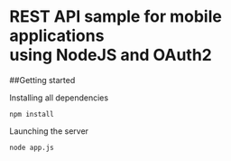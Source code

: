 # REST API sample for mobile applications<br>using NodeJS and OAuth2


##Getting started

Installing all dependencies

`npm install`

Launching the server

`node app.js`


